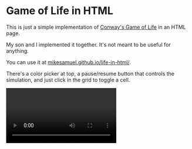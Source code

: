# Game of Life in HTML

This is just a simple implementation of [Conway's Game of Life] in
an HTML page.

My son and I implemented it together.  It's not meant to be useful for
anything.

You can use it at [mikesamuel.github.io/life-in-html/](https://mikesamuel.github.io/life-in-html/).

There's a color picker at top, a pause/resume
button that controls the simulation,
and just click in the grid to toggle a cell.

<video src="https://github.com/mikesamuel/life-in-html/assets/368886/82da09d6-2751-4071-ae98-1688b3de020f" controls="controls" style="max-width: 730px;"></video>

[Conway's Game of Life]: https://en.wikipedia.org/wiki/Conway%27s_Game_of_Life
